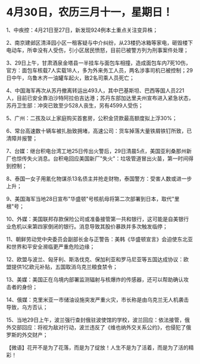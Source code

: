 # 4月30日，农历三月十一，星期日！

1、中疾控：4月21日至27日，新发现924例本土重点关注变异株；

2、南京建邺区清泽园小区一租客疑与中介纠纷，从23楼扔冰箱等家电，砸毁楼下电动车，所幸没有人受伤，引小区居民愤怒，目前已被警方列为刑事案件处理；

3、29日上午，甘肃酒泉金塔县一半挂车与面包车相撞，造成面包车内7死10伤，官方：面包车核载7人实载18人，多为外来务工人员，两名涉事司机已被控制；29日中午，乌鲁木齐一油罐车起火，致2名司乘人员死亡；

4、中国海军再次从苏丹撤离转运出493人，其中巴基斯坦、巴西等国人员221人，目前已安全靠泊沙特阿拉伯吉达港；苏丹东部加达里夫州宣布进入紧急状态，苏丹卫生部：冲突已致至少528人丧生，另有4599人受伤；

5、广州：二孩及以上家庭购买首套房，公积金贷款最高额度拟上浮30%；

6、常台高速数十辆车被扎胎致拥堵，高速公司：货车掉落大量铁屑铁钉所致，已清障并报警；

7、台媒：继台积电台湾工地25日传出火警后，29日清晨5点，美国亚利桑那州新厂也惊传失火消息。台积电回应美国新厂"失火"：垃圾管道冒出火苗，第一时间得到控制；

8、泰国一女子用氰化物谋杀13名债主并抢走财物，泰国警方：受害人数或进一步上升；

9、美国海军当地28日宣布"华盛顿"号核航母将第二次部署到日本，取代"里根"号；

10、外媒：美国联邦存款保险公司或准备接管第一共和银行，这可能是自美银行业危机以来第四家倒闭的银行。消息导致其股价暴跌并多次触发临停；

11、朝鲜劳动党中央委员会副部长金与正警告：美韩《华盛顿宣言》会迫使东北亚和世界和平安全濒临更严重危险边缘；

12、欧盟与波兰、匈牙利、斯洛伐克、保加利亚和罗马尼亚等五国达成协议：欧盟提供1亿欧元补贴，五国取消乌克兰粮食禁令；

13、美媒：美国正在乌境内部署监测辐射与核爆炸的传感器，还可以帮助确认攻击者的身份；

14、俄媒：克里米亚一市储油设施突发严重火灾，市长称是由乌克兰无人机袭击导致，乌方否认；

15、当地29日上午，波兰强行查封俄驻波使馆的学校，波兰回应：依法接管，俄外交部回应：将视为敌对行动，波兰违反了《维也纳外交关系公约》，也侵犯了俄罗斯的外交财产；



【微语】花开不是为了花落，而是为了绽放！人生不是为了活着，而是为了活的精彩！


